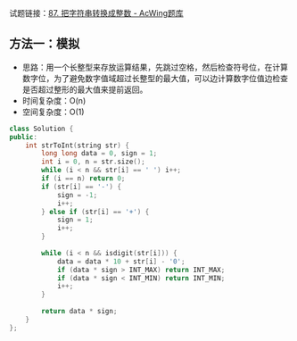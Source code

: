 试题链接：[87. 把字符串转换成整数 - AcWing题库](https://www.acwing.com/problem/content/description/83/)

## 方法一：模拟

- 思路：用一个长整型来存放运算结果，先跳过空格，然后检查符号位，在计算数字位，为了避免数字值域超过长整型的最大值，可以边计算数字位值边检查是否超过整形的最大值来提前返回。
- 时间复杂度：O(n)
- 空间复杂度：O(1)

```cpp
class Solution {
public:
    int strToInt(string str) {
        long long data = 0, sign = 1;
        int i = 0, n = str.size();
        while (i < n && str[i] == ' ') i++;
        if (i == n) return 0;
        if (str[i] == '-') {
            sign = -1;
            i++;
        } else if (str[i] == '+') {
            sign = 1;
            i++;
        }
        
        while (i < n && isdigit(str[i])) {
            data = data * 10 + str[i] - '0';
            if (data * sign > INT_MAX) return INT_MAX;
            if (data * sign < INT_MIN) return INT_MIN;
            i++;
        }
        
        return data * sign;
    }
};
```
